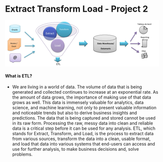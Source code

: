 # Extract Transform Load - Project 2
![ETL](/Images/ETL_img.jpg)


#### What is ETL?
* We are living in a world of data. The volume of data that is being generated and collected continues to increase at an exponential rate.
As the amount of data grows, the importance of making use of that data grows as well. This data is immensely valuable for analytics, data science, and machine learning, not only to present valuable information and noticeable trends but also to derive business insights and predictions.
The data that is being captured and stored cannot be used in its raw form. Processing the raw, messy data into clean and reliable data is a critical step before it can be used for any analysis. 
ETL, which stands for Extract, Transform, and Load, is the process to extract data from various sources, transform the data into a clean, usable format, and load that data into various systems that end-users can access and use for further analysis, to make business decisions and, solve problems.